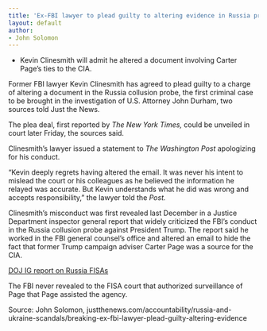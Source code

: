 ```yaml
---
title: 'Ex-FBI lawyer to plead guilty to altering evidence in Russia probe'
layout: default
author:
- John Solomon
---
```


- Kevin Clinesmith will admit he altered a document involving Carter Page’s ties to the CIA.

Former FBI lawyer Kevin Clinesmith has agreed to plead guilty to a charge of altering a document in the Russia collusion probe, the first criminal case to be brought in the investigation of U.S. Attorney John Durham, two sources told Just the News.

The plea deal, first reported by *The New York Times,* could be unveiled in court later Friday, the sources said.

Clinesmith’s lawyer issued a statement to *The Washington Post* apologizing for his conduct.

“Kevin deeply regrets having altered the email. It was never his intent to mislead the court or his colleagues as he believed the information he relayed was accurate. But Kevin understands what he did was wrong and accepts responsibility,” the lawyer told the *Post.*

Clinesmith’s misconduct was first revealed last December in a Justice Department inspector general report that widely criticized the FBI’s conduct in the Russia collusion probe against President Trump. The report said he worked in the FBI general counsel’s office and altered an email to hide the fact that former Trump campaign adviser Carter Page was a source for the CIA.

[DOJ IG report on Russia FISAs](https://justthenews.com/sites/default/files/2020-03/DOJOIG%20report%20on%20Russia%20FISA.pdf)

The FBI never revealed to the FISA court that authorized surveillance of Page that Page assisted the agency.

Source: John Solomon, justthenews.com/accountability/russia-and-ukraine-scandals/breaking-ex-fbi-lawyer-plead-guilty-altering-evidence
